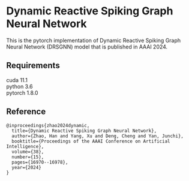 


# Dynamic Reactive Spiking Graph Neural Network  
This is the pytorch implementation of Dynamic Reactive Spiking Graph Neural Network (DRSGNN) model that is published in AAAI 2024. <br> 
## Requirements
cuda 11.1<br> 
python 3.6 <br> 
pytorch 1.8.0 <br> 
## Reference
```
@inproceedings{zhao2024dynamic,
  title={Dynamic Reactive Spiking Graph Neural Network},
  author={Zhao, Han and Yang, Xu and Deng, Cheng and Yan, Junchi},
  booktitle={Proceedings of the AAAI Conference on Artificial Intelligence},
  volume={38},
  number={15},
  pages={16970--16978},
  year={2024}
}
